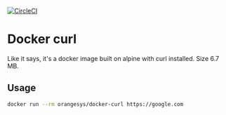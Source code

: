 [![CircleCI](https://circleci.com/gh/orangesys/docker-curl.svg?style=svg)](https://circleci.com/gh/orangesys/docker-curl)
# Docker curl

Like it says, it's a docker image built on alpine with curl installed. Size 6.7 MB.

## Usage

```bash
docker run --rm orangesys/docker-curl https://google.com
```